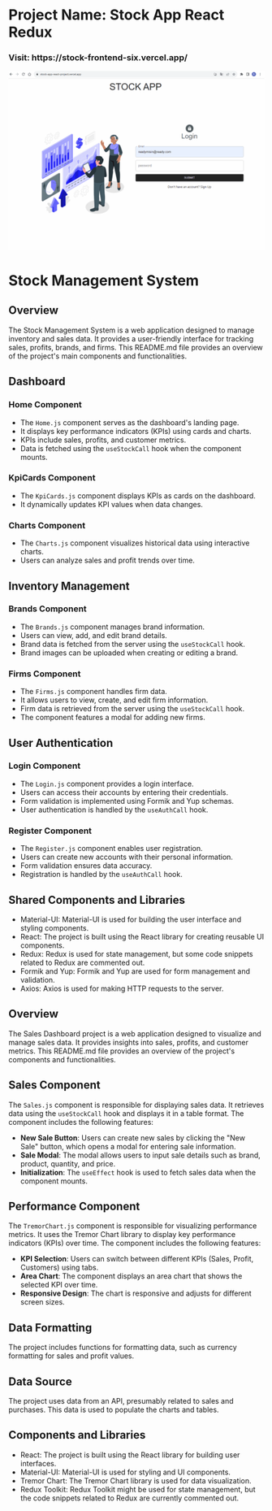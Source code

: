 # Project Name: Stock App React Redux
<h3>Visit: https://stock-frontend-six.vercel.app/</h3>

<img alt="alt_text" src="./stockapp.gif"/>


# Stock Management System 

## Overview
The Stock Management System is a web application designed to manage inventory and sales data. It provides a user-friendly interface for tracking sales, profits, brands, and firms. This README.md file provides an overview of the project's main components and functionalities.

## Dashboard
### Home Component
- The `Home.js` component serves as the dashboard's landing page.
- It displays key performance indicators (KPIs) using cards and charts.
- KPIs include sales, profits, and customer metrics.
- Data is fetched using the `useStockCall` hook when the component mounts.

### KpiCards Component
- The `KpiCards.js` component displays KPIs as cards on the dashboard.
- It dynamically updates KPI values when data changes.

### Charts Component
- The `Charts.js` component visualizes historical data using interactive charts.
- Users can analyze sales and profit trends over time.

## Inventory Management
### Brands Component
- The `Brands.js` component manages brand information.
- Users can view, add, and edit brand details.
- Brand data is fetched from the server using the `useStockCall` hook.
- Brand images can be uploaded when creating or editing a brand.

### Firms Component
- The `Firms.js` component handles firm data.
- It allows users to view, create, and edit firm information.
- Firm data is retrieved from the server using the `useStockCall` hook.
- The component features a modal for adding new firms.

## User Authentication
### Login Component
- The `Login.js` component provides a login interface.
- Users can access their accounts by entering their credentials.
- Form validation is implemented using Formik and Yup schemas.
- User authentication is handled by the `useAuthCall` hook.

### Register Component
- The `Register.js` component enables user registration.
- Users can create new accounts with their personal information.
- Form validation ensures data accuracy.
- Registration is handled by the `useAuthCall` hook.

## Shared Components and Libraries
- Material-UI: Material-UI is used for building the user interface and styling components.
- React: The project is built using the React library for creating reusable UI components.
- Redux: Redux is used for state management, but some code snippets related to Redux are commented out.
- Formik and Yup: Formik and Yup are used for form management and validation.
- Axios: Axios is used for making HTTP requests to the server.


## Overview
The Sales Dashboard project is a web application designed to visualize and manage sales data. It provides insights into sales, profits, and customer metrics. This README.md file provides an overview of the project's components and functionalities.

## Sales Component
The `Sales.js` component is responsible for displaying sales data. It retrieves data using the `useStockCall` hook and displays it in a table format. The component includes the following features:

- **New Sale Button**: Users can create new sales by clicking the "New Sale" button, which opens a modal for entering sale information.
- **Sale Modal**: The modal allows users to input sale details such as brand, product, quantity, and price.
- **Initialization**: The `useEffect` hook is used to fetch sales data when the component mounts.

## Performance Component
The `TremorChart.js` component is responsible for visualizing performance metrics. It uses the Tremor Chart library to display key performance indicators (KPIs) over time. The component includes the following features:

- **KPI Selection**: Users can switch between different KPIs (Sales, Profit, Customers) using tabs.
- **Area Chart**: The component displays an area chart that shows the selected KPI over time.
- **Responsive Design**: The chart is responsive and adjusts for different screen sizes.

## Data Formatting
The project includes functions for formatting data, such as currency formatting for sales and profit values.

## Data Source
The project uses data from an API, presumably related to sales and purchases. This data is used to populate the charts and tables.

## Components and Libraries
- React: The project is built using the React library for building user interfaces.
- Material-UI: Material-UI is used for styling and UI components. 
- Tremor Chart: The Tremor Chart library is used for data visualization.
- Redux Toolkit: Redux Toolkit might be used for state management, but the code snippets related to Redux are currently commented out.


